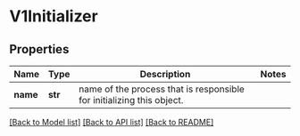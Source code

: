 # V1Initializer

## Properties
Name | Type | Description | Notes
------------ | ------------- | ------------- | -------------
**name** | **str** | name of the process that is responsible for initializing this object. | 

[[Back to Model list]](../README.md#documentation-for-models) [[Back to API list]](../README.md#documentation-for-api-endpoints) [[Back to README]](../README.md)



